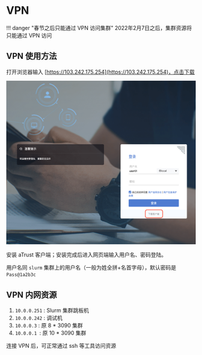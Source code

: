 # VPN 

!!! danger "春节之后只能通过 VPN 访问集群"
    2022年2月7日之后，集群资源将只能通过 VPN 访问
    

## VPN 使用方法

打开浏览器输入 [https://103.242.175.254](https://103.242.175.254)，点击下载

![all](login.png)

安装 aTrust 客户端；安装完成后进入网页端输入用户名、密码登陆。

用户名同 `slurm` 集群上的用户名（一般为姓全拼+名首字母），默认密码是 `Pass@1a2b3c`

## VPN 内网资源

1. `10.0.0.251` : Slurm 集群跳板机
1. `10.0.0.242` : 调试机
2. `10.0.0.3` : 原 8 * 3090 集群
3. `10.0.0.1 `: 原 10 * 3090 集群

连接 VPN 后，可正常通过 ssh 等工具访问资源
